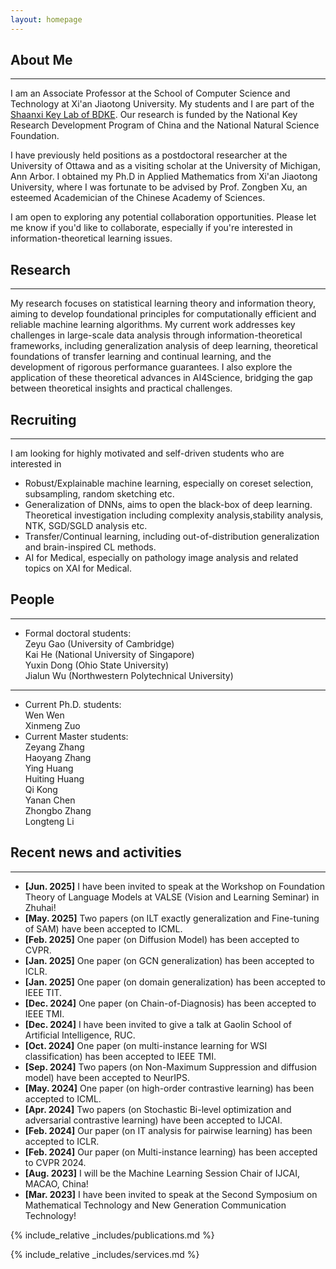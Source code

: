 ```yaml
---
layout: homepage
---
```


## About Me
---
I am an Associate Professor at the School of Computer Science and Technology at Xi'an Jiaotong University. My students and I are part of the [Shaanxi Key Lab of BDKE](https://bdkelab.xjtu.edu.cn). Our research is funded by the National Key Research Development Program of China and the National Natural Science Foundation. 
 
I have previously held positions as a postdoctoral researcher at the University of Ottawa and as a visiting scholar at the University of Michigan, Ann Arbor. I obtained my Ph.D in Applied Mathematics from Xi'an Jiaotong University, where I was fortunate to be advised by Prof. Zongben Xu, an esteemed  Academician of the Chinese Academy of Sciences.

I am open to exploring any potential collaboration opportunities. Please let me know if you'd like to collaborate, especially if you're interested in information-theoretical learning issues.

## Research
---
My research focuses on statistical learning theory and information theory, aiming to develop foundational principles for computationally efficient and reliable machine learning algorithms. My current work addresses key challenges in large-scale data analysis through information-theoretical frameworks, including generalization analysis of deep learning, theoretical foundations of transfer learning and continual learning, and the development of rigorous performance guarantees. I also explore the application of these theoretical advances in AI4Science, bridging the gap between theoretical insights and practical challenges. 

## Recruiting
---
I am looking for highly motivated and self-driven students who are interested in

-  Robust/Explainable machine learning, especially on coreset selection, subsampling, random sketching etc.
- Generalization of DNNs, aims to open the black-box of deep learning. Theoretical investigation including complexity analysis,stability analysis, NTK, SGD/SGLD analysis etc. 
- Transfer/Continual learning, including out-of-distribution generalization and brain-inspired CL methods.
-  AI for Medical, especially on pathology image analysis and related topics on XAI for Medical.

## People
---
- Formal doctoral students: <br>
  Zeyu Gao (University of Cambridge)<br>
  Kai He (National University of Singapore)<br>
  Yuxin Dong (Ohio State University)<br>
  Jialun Wu (Northwestern Polytechnical University) <br>
---
- Current Ph.D. students:<br>
  Wen Wen <br>
  Xinmeng Zuo <br>
- Current Master students: <br>
  Zeyang Zhang <br>
  Haoyang Zhang <br>
  Ying Huang <br>
  Huiting Huang <br>
  Qi Kong <br>
  Yanan Chen <br>
  Zhongbo Zhang <br>
  Longteng Li <br> 

## Recent news and activities
---
- **[Jun. 2025]** I have been invited to speak at the Workshop on Foundation Theory of Language Models at VALSE (Vision and Learning Seminar) in Zhuhai!
- **[May. 2025]** Two papers (on ILT exactly generalization and Fine-tuning of SAM) have been accepted to ICML.
- **[Feb. 2025]** One paper (on Diffusion Model) has been accepted to CVPR.
- **[Jan. 2025]** One paper (on GCN generalization) has been accepted to ICLR.
- **[Jan. 2025]** One paper (on domain generalization) has been accepted to IEEE TIT.
- **[Dec. 2024]** One paper (on Chain-of-Diagnosis) has been accepted to IEEE TMI.
- **[Dec. 2024]** I have been invited to give a talk at Gaolin School of Artificial Intelligence, RUC. 
- **[Oct. 2024]** One paper (on multi-instance learning for WSI classification) has been accepted to IEEE TMI.
- **[Sep. 2024]** Two papers (on  Non-Maximum Suppression and diffusion model) have been accepted to NeurIPS.
- **[May. 2024]** One paper (on high-order contrastive learning) has been accepted to ICML.
- **[Apr. 2024]** Two papers (on Stochastic Bi-level optimization and adversarial contrastive learning) have been accepted to IJCAI.
- **[Feb. 2024]** Our paper (on IT analysis for pairwise learning) has been accepted to ICLR.
- **[Feb. 2024]** Our paper (on Multi-instance learning) has been accepted to CVPR 2024.
- **[Aug. 2023]** I will be the Machine Learning Session Chair of IJCAI, MACAO, China!
- **[Mar. 2023]** I have been invited to speak at the Second Symposium on Mathematical Technology and New Generation Communication Technology!


{% include_relative _includes/publications.md %}

{% include_relative _includes/services.md %}

<script type='text/javascript' id='clustrmaps' src='//cdn.clustrmaps.com/map_v2.js?cl=ffffff&w=a&t=tt&d=7oTAAEkA40qGB0fXnZnoEfhq7fxO1EaO6PgFitbwp4w&co=2d78ad&cmo=3acc3a&cmn=ff5353&ct=ffffff'></script>
